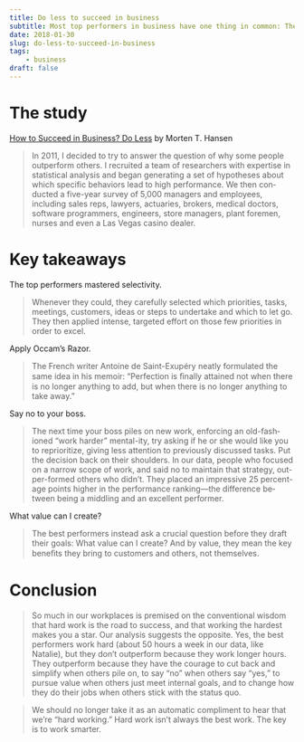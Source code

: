 ```yaml
---
title: Do less to succeed in business
subtitle: Most top performers in business have one thing in common: They accept fewer tasks and then obsess over getting them right.
date: 2018-01-30
slug: do-less-to-succeed-in-business
tags:
    - business
draft: false
---
```


# The study

[How to Succeed in Business? Do Less](https://www.wsj.com/articles/how-to-succeed-in-business-do-less-1515770816) by Morten T. Hansen

> In 2011, I de­cided to try to an­swer the ques­tion of why some peo­ple out­per­form oth­ers. I re­cruited a team of researchers with ex­per­tise in sta­tis­ti­cal analy­sis and be­gan gen­er­at­ing a set of hy­pothe­ses about which spe­cific behaviors lead to high performance. We then con­ducted a five-year sur­vey of 5,000 man­agers and em­ploy­ees, including sales reps, lawyers, ac­tu­ar­ies, bro­kers, med­ical doc­tors, soft­ware programmers, en­gi­neers, store man­agers, plant fore­men, nurses and even a Las Ve­gas casino dealer.

# Key takeaways

The top performers mastered selectivity.

> Whenever they could, they carefully selected which priorities, tasks, meetings, customers, ideas or steps to undertake and which to let go. They then applied intense, targeted effort on those few priorities in order to excel.

Apply Occam’s Razor. 

> The French writer Antoine de Saint-Exupéry neatly formulated the same idea in his memoir: “Perfection is ﬁnally attained not when there is no longer anything to add, but when there is no longer anything to take away.”

Say no to your boss.

> The next time your boss piles on new work, en­forc­ing an old-fash­ioned “work harder” men­tal-ity, try ask­ing if he or she would like you to repri­or­i­tize, giv­ing less at­ten­tion to pre­vi­ously dis­cussed tasks. Put the de­ci­sion back on their shoul­ders. In our data, peo­ple who fo­cused on a nar­row scope of work, and said no to main­tain that strat­egy, out­per-formed oth­ers who didn’t. They placed an im­pres­sive 25 per­cent-age points higher in the per­formance rank­ing—the dif­fer­ence be­tween be­ing a mid­dling and an ex­cel­lent per­former.

What value can I create?

> The best performers instead ask a crucial question before they draft their goals: What value can I create? And by value, they mean the key beneﬁts they bring to customers and others, not themselves.

# Conclusion

>So much in our workplaces is premised on the conventional wisdom that hard work is the road to success, and that working the hardest makes you a star. Our analysis suggests the opposite. Yes, the best performers work hard (about 50 hours a week in our data, like Natalie), but they don’t outperform because they work longer hours. They outperform because they have the courage to cut back and simplify when others pile on, to say “no” when others say “yes,” to pursue value when others just meet internal goals, and to change how they do their jobs when others stick with the status quo.

> We should no longer take it as an au­to­matic com­pli­ment to hear that we’re “hard work­ing.” Hard work isn’t al­ways the best work. The key is to work smarter.

